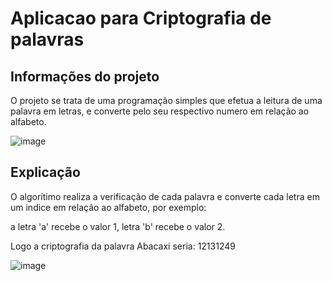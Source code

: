# Aplicacao para Criptografia de palavras

## Informações do projeto 
O projeto se trata de uma programação simples que efetua a leitura de uma palavra em letras,
e converte pelo seu respectivo numero em relação ao alfabeto.


![image](https://github.com/user-attachments/assets/88f38a1e-5b16-4354-a21c-2e088ea59620)

## Explicação
O algorítimo realiza a verificação de cada palavra e converte cada letra em um indice em relação
ao alfabeto, por exemplo:

a letra 'a' recebe o valor 1, letra 'b' recebe o valor 2.

Logo a criptografia da palavra Abacaxi seria: 12131249

![image](https://github.com/user-attachments/assets/8a171d41-2077-4d50-8b7c-6de2512dd650)


